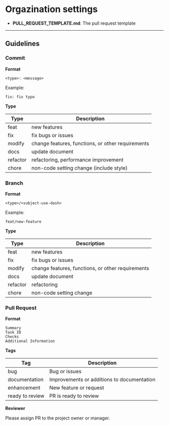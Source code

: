 # Orgazination settings

- **PULL_REQUEST_TEMPLATE.md**: The pull request template

---

## Guidelines

### Commit

**Format**

``` 
<type>: <message>
```

Example:
```
fix: fix typo
```

**Type**

| Type     | Description |
| -------- | ----------- |
| feat     | new features |
| fix      | fix bugs or issues |
| modify   | change features, functions, or other requirements |
| docs     | update document |
| refactor | refactoring, performance improvement |
| chore    | non-code setting change (include style) |

### Branch

**Format**

```
<type>/<subject-use-dash>
```

Example:

```
feat/new-feature
```

**Type**

| Type     | Description |
| -------- | ----------- |
| feat     | new features |
| fix      | fix bugs or issues |
| modify   | change features, functions, or other requirements |
| docs     | update document |
| refactor | refactoring |
| chore    | non-code setting change |

### Pull Request

**Format**

```
Summary
Task ID
Checks
Additional Information
```

**Tags**

| Tag | Description |
| --- | ----------- |
| bug | Bug or issues |
| documentation | Improvements or additions to documentation |
| enhancement | New feature or request |
| ready to review | PR is ready to review |

**Reviewer**

Please assign PR to the project owner or manager.
